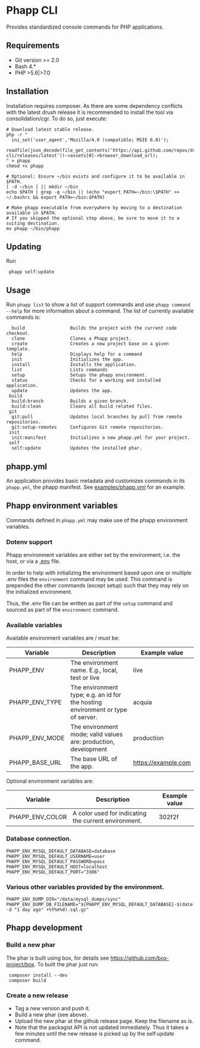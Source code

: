 # Phapp CLI

Provides standardized console commands for PHP applications.

## Requirements

 * Git version >= 2.0
 * Bash 4.*
 * PHP >5.6|>7.0

## Installation

Installation requires composer. As there are some dependency conflicts with the
latest drush release it is recommended to install the tool via consolidation/cgr.
To do so, just execute:

    # Download latest stable release.
    php -r "
      ini_set('user_agent','Mozilla/4.0 (compatible; MSIE 6.0)');
      readfile(json_decode(file_get_contents('https://api.github.com/repos/drunomics/phapp-cli/releases/latest'))->assets[0]->browser_download_url);
    " > phapp
    chmod +x phapp
    
    # Optional: Ensure ~/bin exists and configure it to be available in $PATH.
    [ -d ~/bin ] || mkdir ~/bin
    echo $PATH | grep -q ~/bin || (echo "export PATH=~/bin:\$PATH" >> ~/.bashrc && export PATH=~/bin:$PATH)
    
    # Make phapp executable from everywhere by moving to a destination available in $PATH.
    # If you skipped the optional step above, be sure to move it to a suiting destination.
    mv phapp ~/bin/phapp
 
## Updating

Run
      
     phapp self:update
     
## Usage

Run `phapp list` to show a list of support commands and use `phapp command --help`
for more information about a command. The list of currently available commands
is:

      build                 Builds the project with the current code checkout.
      clone                 Clones a Phapp project.
      create                Creates a new project base on a given template.
      help                  Displays help for a command
      init                  Initializes the app.
      install               Installs the application.
      list                  Lists commands
      setup                 Setups the phapp environment.
      status                Checks for a working and installed application.
      update                Updates the app.
     build
      build:branch          Builds a given branch.
      build:clean           Cleans all build related files.
     git
      git:pull              Updates local branches by pull from remote repositories.
      git:setup-remotes     Configures Git remote repositories.
     init
      init:manifest         Initializes a new phapp.yml for your project.
     self
      self:update           Updates the installed phar.
      
## phapp.yml

An application provides basic metadata and customizes commands in its 
`phapp.yml`, the phapp manifest. See [examples/phapp.yml](https://github.com/drunomics/phapp-cli/blob/master/examples/phapp.yml)
for an example.
      
## Phapp environment variables

Commands defined in `phapp.yml` may make use of the phapp environment
variables.

### Dotenv support

Phapp environment variables are either set by the environment; i.e.
the host, or via a [.env](https://symfony.com/doc/current/components/dotenv.html)
file.

In order to help with initializing the environment based upon one or multiple
.env files the `environment` command may be used. This command is prepended the
other commands (except setup) such that they may rely on the initialized
environment.

Thus, the .env file can be written as part of the `setup` command and sourced
as part of the `environment` command.

### Available variables

Available environment variables are / must be:

Variable | Description | Example value |
--- | --- | --- |
| PHAPP_ENV       | The environment name. E.g., local, test or live | live |
| PHAPP_ENV_TYPE  | The environment type; e.g. an id for the hosting environment or type of server. | acquia |
| PHAPP_ENV_MODE  | The environment mode; valid values are: production, development | production |
| PHAPP_BASE_URL  | The base URL of the app. | https://example.com |

Optional environment variables are:

Variable | Description | Example value |
--- | --- | --- |
| PHAPP_ENV_COLOR | A color used for indicating the current environment. | 302f2f |

### Database connection.

    PHAPP_ENV_MYSQL_DEFAULT_DATABASE=database
    PHAPP_ENV_MYSQL_DEFAULT_USERNAME=user
    PHAPP_ENV_MYSQL_DEFAULT_PASSWORD=pass
    PHAPP_ENV_MYSQL_DEFAULT_HOST=localhost
    PHAPP_ENV_MYSQL_DEFAULT_PORT="3306"

### Various other variables provided by the environment.
    PHAPP_ENV_DUMP_DIR="/data/mysql_dumps/sync"
    PHAPP_ENV_DUMP_DB_FILENAME="${PHAPP_ENV_MYSQL_DEFAULT_DATABASE}-$(date -d "1 day ago" +%Y%m%d).sql.gz"

## Phapp development

### Build a new phar

The phar is built using box, for details see
https://github.com/box-project/box. To built the phar just run:

     composer install --dev
     composer build

### Create a new release

* Tag a new version and push it.
* Build a new phar (see above).
* Upload the new phar at the github release page. Keep the filename as is.
* Note that the packagist API is not updated immediately. Thus it takes a few
  minutes until the new release is picked up by the self:update command.

